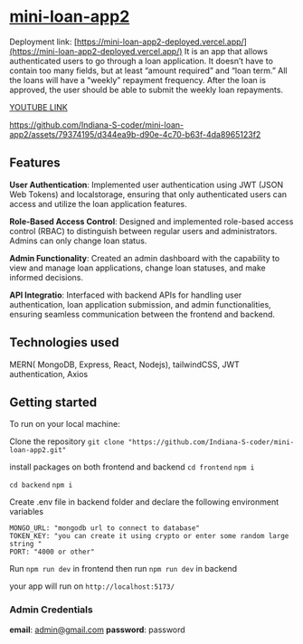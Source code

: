 # [mini-loan-app2](https://mini-loan-app2-deployed.vercel.app/)
Deployment link: [https://mini-loan-app2-deployed.vercel.app/](https://mini-loan-app2-deployed.vercel.app/)
It is an app that allows authenticated users to go through a loan application. It doesn’t have to contain too many fields, but at least “amount required” and “loan term.” All the loans will have a “weekly” repayment frequency. After the loan is approved, the user should be able to submit the weekly loan repayments. 

[YOUTUBE LINK](https://youtu.be/YzI-uuQYPaQ)



https://github.com/Indiana-S-coder/mini-loan-app2/assets/79374195/d344ea9b-d90e-4c70-b63f-4da8965123f2

## Features
**User Authentication**: Implemented user authentication using JWT (JSON Web Tokens) and localstorage, ensuring that only authenticated users can access and utilize the loan application features.

**Role-Based Access Control**: Designed and implemented role-based access control (RBAC) to distinguish between regular users and administrators. Admins can only change loan status.

**Admin Functionality**: Created an admin dashboard with the capability to view and manage loan applications, change loan statuses, and make informed decisions.

**API Integratio**: Interfaced with backend APIs for handling user authentication, loan application submission, and admin functionalities, ensuring seamless communication between the frontend and backend.

## Technologies used
MERN( MongoDB, Express, React, Nodejs), tailwindCSS, JWT authentication, Axios

## Getting started

To run on your local machine:

Clone the repository
`git clone "https://github.com/Indiana-S-coder/mini-loan-app2.git"`

install packages on both frontend and backend 
`cd frontend`
`npm i`

`cd backend`
`npm i`

Create .env file in backend folder and declare the following environment variables
```
MONGO_URL: "mongodb url to connect to database"
TOKEN_KEY: "you can create it using crypto or enter some random large string "
PORT: "4000 or other"
```
Run `npm run dev` in frontend then run `npm run dev` in backend

your app will run on `http://localhost:5173/`

### Admin Credentials
**email**: admin@gmail.com
**password**: password






